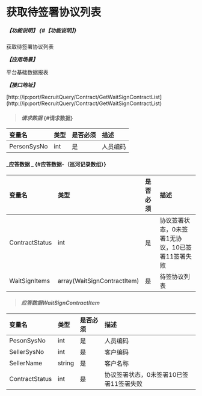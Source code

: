 # 获取待签署协议列表

##### _【功能说明】_ {#【功能说明】}

获取待签署协议列表

_**【应用场景】**_

平台基础数据报表

_**【接口地址】**_

[http://ip:port/RecruitQuery/Contract/GetWaitSignContractList]
(http://ip:port/RecruitQuery/Contract/GetWaitSignContractList)

> #### _请求数据_ {#请求数据}

| 变量名 | 类型 | 是否必须 | 描述 |
| :--- | :--- | :--- | :--- |
| PersonSysNo| int| 是 | 人员编码 |


#### _应答数据 _ {#应答数据-（巡河记录数组）}

| 变量名 | 类型 | 是否必须 | 描述 |
| :--- | :--- | :--- | :--- |
| ContractStatus| int | 是 | 协议签署状态，0未签署1无协议，10已签署11签署失败|
| WaitSignItems| array(WaitSignContractItem) | 是 |待签协议列表 |


> #### _应答数据WaitSignContractItem_ 

| 变量名 | 类型 | 是否必须 | 描述 |
| :--- | :--- | :--- | :--- |
| PesonSysNo| int| 是 | 人员编码|
| SellerSysNo| int| 是 | 客户编码|
| SellerName| string| 是 | 客户名称 |
| ContractStatus| int | 是 | 协议签署状态，0未签署10已签署11签署失败|






